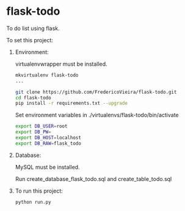 # flask-todo

To do list using flask.

To set this project:

1. 	Environment:

	virtualenvwrapper must be installed.

	```bash
	mkvirtualenv flask-todo 
	...

	git clone https://github.com/FredericoVieira/flask-todo.git
	cd flask-todo
	pip install -r requirements.txt --upgrade
	```

	Set environment variables in ./virtualenvs/flask-todo/bin/activate

	```bash
	export DB_USER=root
	export DB_PW=
	export DB_HOST=localhost
	export DB_RAW=flask_todo
	```

2. 	Database:

 	MySQL must be installed.
	
	Run create_database_flask_todo.sql and create_table_todo.sql

3.	To run this project:

	```bash
	python run.py
	```
